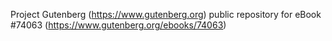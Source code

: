 Project Gutenberg (https://www.gutenberg.org) public repository for
eBook #74063 (https://www.gutenberg.org/ebooks/74063)
